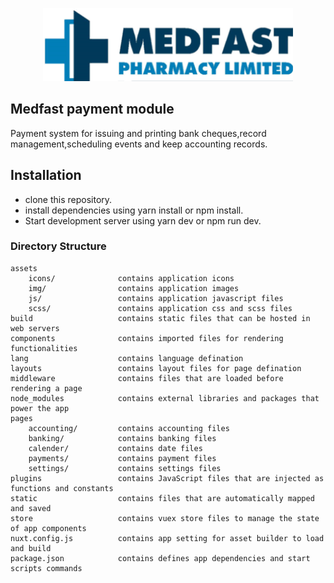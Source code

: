 <p align="center">
    <a href="http://medfast.ml/s3//" target="_blank">
        <img src="https://github.com/lucymakori/README/blob/main/medfast_logo.png" width="400" alt="medfast" />
    </a>
</p>

Medfast payment module
------------
Payment system for issuing and printing bank cheques,record management,scheduling events and keep accounting records.


Installation
------------

- clone this repository.
- install dependencies using yarn install or npm install.
- Start development server using yarn dev or npm run dev.

### Directory Structure

```
assets
    icons/              contains application icons 
    img/                contains application images 
    js/                 contains application javascript files
    scss/               contains application css and scss files    
build                   contains static files that can be hosted in web servers
components              contains imported files for rendering functionalities
lang                    contains language defination
layouts                 contains layout files for page defination
middleware              contains files that are loaded before rendering a page
node_modules            contains external libraries and packages that power the app
pages
    accounting/         contains accounting files
    banking/            contains banking files
    calender/           contains date files
    payments/           contains payment files
    settings/           contains settings files
plugins                 contains JavaScript files that are injected as functions and constants
static                  contains files that are automatically mapped and saved
store                   contains vuex store files to manage the state of app components
nuxt.config.js          contains app setting for asset builder to load and build
package.json            contains defines app dependencies and start scripts commands

```


